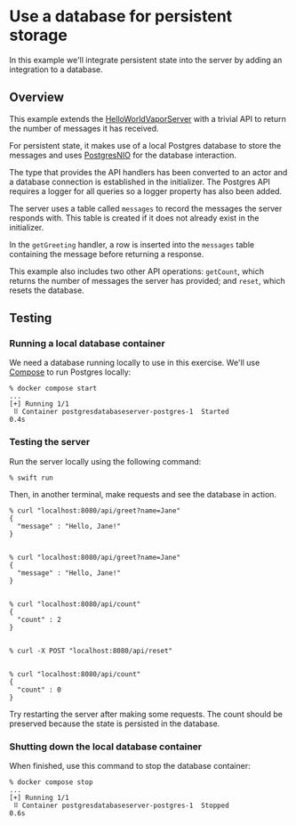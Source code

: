 # Use a database for persistent storage

In this example we'll integrate persistent state into the server by adding an
integration to a database.

## Overview

This example extends the [HelloWorldVaporServer](../HelloWorldVaporServer/)
with a trivial API to return the number of messages it has received.

For persistent state, it makes use of a local Postgres database to store the
messages and uses [PostgresNIO](https://github.com/vapor/postgres-nio) for the
database interaction.

The type that provides the API handlers has been converted to an actor and
a database connection is established in the initializer. The Postgres API
requires a logger for all queries so a logger property has also been added.
                
The server uses a table called `messages` to record the messages the server
responds with. This table is created if it does not already exist in the
initializer.

In the `getGreeting` handler, a row is inserted into the `messages` table
containing the message before returning a response.

This example also includes two other API operations: `getCount`, which returns
the number of messages the server has provided; and `reset`, which resets the
database.

## Testing

### Running a local database container

We need a database running locally to use in this exercise. We'll use
[Compose](https://docs.docker.com/compose) to run Postgres locally:

```console
% docker compose start
...
[+] Running 1/1
 ⠿ Container postgresdatabaseserver-postgres-1  Started            0.4s
```

### Testing the server

Run the server locally using the following command:

```console
% swift run
```

Then, in another terminal, make requests and see the database in action.

```console
% curl "localhost:8080/api/greet?name=Jane"
{
  "message" : "Hello, Jane!"
}


% curl "localhost:8080/api/greet?name=Jane"
{
  "message" : "Hello, Jane!"
}


% curl "localhost:8080/api/count"
{
  "count" : 2
}


% curl -X POST "localhost:8080/api/reset"


% curl "localhost:8080/api/count"
{
  "count" : 0
}
```

Try restarting the server after making some requests. The count should
be preserved because the state is persisted in the database.

### Shutting down the local database container

When finished, use this command to stop the database container:

```console
% docker compose stop
...
[+] Running 1/1
 ⠿ Container postgresdatabaseserver-postgres-1  Stopped            0.6s
```
